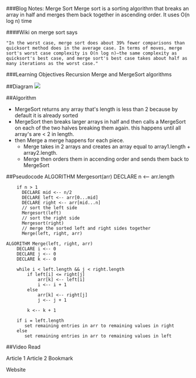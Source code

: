 ###Blog Notes: Merge Sort
Merge sort is a sorting algorithm that breaks an array in half and merges them back together in ascending order.
It uses  O(n log n) time

####Wiki on merge sort says

    "In the worst case, merge sort does about 39% fewer comparisons than quicksort method does in the average case. In terms of moves, merge sort's worst case complexity is O(n log n)—the same complexity as quicksort's best case, and merge sort's best case takes about half as many iterations as the worst case."


###Learning Objectives
Recursion 
Merge and MergeSort algorithms

##Diagram
<img src="https://en.wikipedia.org/wiki/Merge_sort#/media/File:Merge_sort_algorithm_diagram.svg"/>

##Algorithm
* MergeSort returns any array that's length is less than 2 because by default it is already sorted
* MergeSort then breaks larger arrays in half and then calls a MergeSort on each of the two halves breaking them again. this happens until all array's are < 2 in length. 
* then Merge a merge happens for each piece.
    * Merge takes in 2 arrays and creates an array equal to array1.length + array2.length.
    * Merge then orders them in accending order and sends them back to MergeSort
    
##Pseudocode
    ALGORITHM Mergesort(arr)
        DECLARE n <-- arr.length
               
        if n > 1
          DECLARE mid <-- n/2
          DECLARE left <-- arr[0...mid]
          DECLARE right <-- arr[mid...n]
          // sort the left side
          Mergesort(left)
          // sort the right side
          Mergesort(right)
          // merge the sorted left and right sides together
          Merge(left, right, arr)
    
    ALGORITHM Merge(left, right, arr)
        DECLARE i <-- 0
        DECLARE j <-- 0
        DECLARE k <-- 0
    
        while i < left.length && j < right.length
            if left[i] <= right[j]
                arr[k] <-- left[i]
                i <-- i + 1
            else
                arr[k] <-- right[j]
                j <-- j + 1
                
            k <-- k + 1
    
        if i = left.length
           set remaining entries in arr to remaining values in right
        else
           set remaining entries in arr to remaining values in left


##Video
Read

Article 1
Article 2
Bookmark

Website